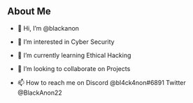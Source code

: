 ## About Me


- 👋 Hi, I’m @blackanon

- 👀 I’m interested in Cyber Security

- 🌱 I’m currently learning Ethical Hacking

- 💞️ I’m looking to collaborate on Projects

- 📫 How to reach me on Discord @bl4ck4non#6891 Twitter @BlackAnon22

